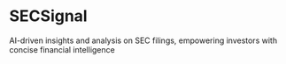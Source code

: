 # SECSignal
AI-driven insights and analysis on SEC filings, empowering investors with concise financial intelligence
